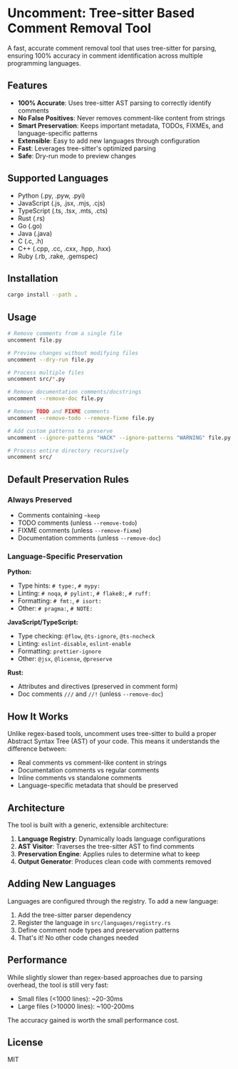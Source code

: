 # Uncomment: Tree-sitter Based Comment Removal Tool

A fast, accurate comment removal tool that uses tree-sitter for parsing, ensuring 100% accuracy in comment identification across multiple programming languages.

## Features

- **100% Accurate**: Uses tree-sitter AST parsing to correctly identify comments
- **No False Positives**: Never removes comment-like content from strings
- **Smart Preservation**: Keeps important metadata, TODOs, FIXMEs, and language-specific patterns
- **Extensible**: Easy to add new languages through configuration
- **Fast**: Leverages tree-sitter's optimized parsing
- **Safe**: Dry-run mode to preview changes

## Supported Languages

- Python (.py, .pyw, .pyi)
- JavaScript (.js, .jsx, .mjs, .cjs)
- TypeScript (.ts, .tsx, .mts, .cts)
- Rust (.rs)
- Go (.go)
- Java (.java)
- C (.c, .h)
- C++ (.cpp, .cc, .cxx, .hpp, .hxx)
- Ruby (.rb, .rake, .gemspec)

## Installation

```bash
cargo install --path .
```

## Usage

```bash
# Remove comments from a single file
uncomment file.py

# Preview changes without modifying files
uncomment --dry-run file.py

# Process multiple files
uncomment src/*.py

# Remove documentation comments/docstrings
uncomment --remove-doc file.py

# Remove TODO and FIXME comments
uncomment --remove-todo --remove-fixme file.py

# Add custom patterns to preserve
uncomment --ignore-patterns "HACK" --ignore-patterns "WARNING" file.py

# Process entire directory recursively
uncomment src/
```

## Default Preservation Rules

### Always Preserved

- Comments containing `~keep`
- TODO comments (unless `--remove-todo`)
- FIXME comments (unless `--remove-fixme`)
- Documentation comments (unless `--remove-doc`)

### Language-Specific Preservation

**Python:**

- Type hints: `# type:`, `# mypy:`
- Linting: `# noqa`, `# pylint:`, `# flake8:`, `# ruff:`
- Formatting: `# fmt:`, `# isort:`
- Other: `# pragma:`, `# NOTE:`

**JavaScript/TypeScript:**

- Type checking: `@flow`, `@ts-ignore`, `@ts-nocheck`
- Linting: `eslint-disable`, `eslint-enable`
- Formatting: `prettier-ignore`
- Other: `@jsx`, `@license`, `@preserve`

**Rust:**

- Attributes and directives (preserved in comment form)
- Doc comments `///` and `//!` (unless `--remove-doc`)

## How It Works

Unlike regex-based tools, uncomment uses tree-sitter to build a proper Abstract Syntax Tree (AST) of your code. This means it understands the difference between:

- Real comments vs comment-like content in strings
- Documentation comments vs regular comments
- Inline comments vs standalone comments
- Language-specific metadata that should be preserved

## Architecture

The tool is built with a generic, extensible architecture:

1. **Language Registry**: Dynamically loads language configurations
2. **AST Visitor**: Traverses the tree-sitter AST to find comments
3. **Preservation Engine**: Applies rules to determine what to keep
4. **Output Generator**: Produces clean code with comments removed

## Adding New Languages

Languages are configured through the registry. To add a new language:

1. Add the tree-sitter parser dependency
2. Register the language in `src/languages/registry.rs`
3. Define comment node types and preservation patterns
4. That's it! No other code changes needed

## Performance

While slightly slower than regex-based approaches due to parsing overhead, the tool is still very fast:

- Small files (<1000 lines): ~20-30ms
- Large files (>10000 lines): ~100-200ms

The accuracy gained is worth the small performance cost.

## License

MIT
